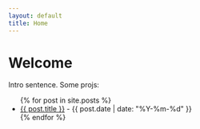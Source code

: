 ```yaml
---
layout: default
title: Home
---
```


# Welcome

Intro sentence. Some projs:
<ul>
    {% for post in site.posts %}
        <li>
            <a href="{{ post.url }}">{{ post.title }}</a> - {{ post.date | date: "%Y-%m-%d" }}
        </li>
    {% endfor %}
</ul>